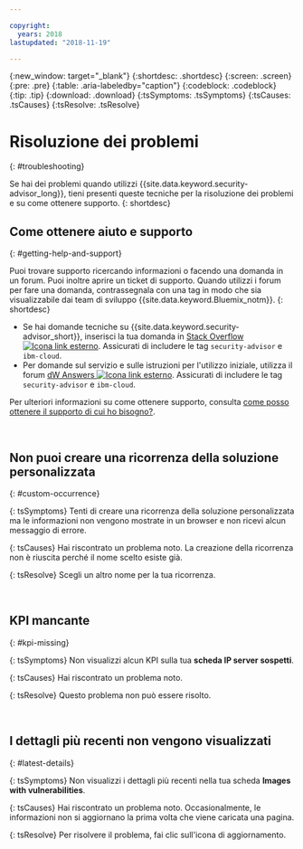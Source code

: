 ```yaml
---

copyright:
  years: 2018
lastupdated: "2018-11-19"

---
```


{:new_window: target="_blank"}
{:shortdesc: .shortdesc}
{:screen: .screen}
{:pre: .pre}
{:table: .aria-labeledby="caption"}
{:codeblock: .codeblock}
{:tip: .tip}
{:download: .download}
{:tsSymptoms: .tsSymptoms}
{:tsCauses: .tsCauses}
{:tsResolve: .tsResolve}

# Risoluzione dei problemi 
{: #troubleshooting}

Se hai dei problemi quando utilizzi {{site.data.keyword.security-advisor_long}}, tieni presenti queste tecniche per la risoluzione dei problemi e su come ottenere supporto.
{: shortdesc}


## Come ottenere aiuto e supporto 
{: #getting-help-and-support}



Puoi trovare supporto ricercando informazioni o facendo una domanda in un forum. Puoi inoltre aprire un ticket di supporto. Quando utilizzi i forum per fare una domanda, contrassegnala con una tag in modo che sia visualizzabile dai team di sviluppo {{site.data.keyword.Bluemix_notm}}.
{: shortdesc}

* Se hai domande tecniche su {{site.data.keyword.security-advisor_short}}, inserisci la tua domanda in <a href="http://stackoverflow.com/search?q=ibm+" target="_blank">Stack Overflow <img src="../../icons/launch-glyph.svg" alt="Icona link esterno"></a>. Assicurati di includere le tag `security-advisor` e `ibm-cloud`.
* Per domande sul servizio e sulle istruzioni per l'utilizzo iniziale, utilizza il forum <a href="https://developer.ibm.com/answers/search.html?f=&type=question&redirect=search%2Fsearch&sort=relevance&q=appid%20[bluemix]" target="_blank">dW Answers <img src="../../icons/launch-glyph.svg" alt="Icona link esterno"></a>. Assicurati di includere le tag `security-advisor` e `ibm-cloud`.

Per ulteriori informazioni su come ottenere supporto, consulta [come posso ottenere il supporto di cui ho bisogno?](/docs/get-support/howtogetsupport.html#getting-customer-support).

</br>

## Non puoi creare una ricorrenza della soluzione personalizzata
{: #custom-occurrence}

{: tsSymptoms}
Tenti di creare una ricorrenza della soluzione personalizzata ma le informazioni non vengono mostrate in un browser e non ricevi alcun messaggio di errore.

{: tsCauses}
Hai riscontrato un problema noto. La creazione della ricorrenza non è riuscita perché il nome scelto esiste già.

{: tsResolve}
Scegli un altro nome per la tua ricorrenza.

</br>

## KPI mancante
{: #kpi-missing}

{: tsSymptoms}
Non visualizzi alcun KPI sulla tua **scheda IP server sospetti**.

{: tsCauses}
Hai riscontrato un problema noto. 

{: tsResolve}
Questo problema non può essere risolto.

</br>

## I dettagli più recenti non vengono visualizzati
{: #latest-details}

{: tsSymptoms}
Non visualizzi i dettagli più recenti nella tua scheda **Images with vulnerabilities**.

{: tsCauses}
Hai riscontrato un problema noto. Occasionalmente, le informazioni non si aggiornano la prima volta che viene caricata una pagina.

{: tsResolve}
Per risolvere il problema, fai clic sull'icona di aggiornamento.
